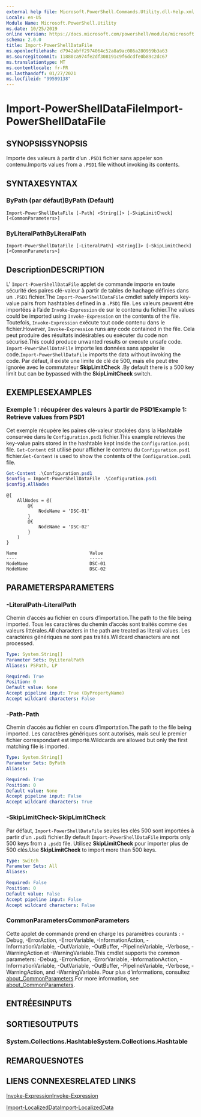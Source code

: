 ```yaml
---
external help file: Microsoft.PowerShell.Commands.Utility.dll-Help.xml
Locale: en-US
Module Name: Microsoft.PowerShell.Utility
ms.date: 10/25/2019
online version: https://docs.microsoft.com/powershell/module/microsoft.powershell.utility/import-powershelldatafile?view=powershell-7.2&WT.mc_id=ps-gethelp
schema: 2.0.0
title: Import-PowerShellDataFile
ms.openlocfilehash: d7942abff2974064c52a8a9ac086a280959b3a63
ms.sourcegitcommit: 11880ca974fe2df308191c9f6dcdfe0b89c2dc67
ms.translationtype: MT
ms.contentlocale: fr-FR
ms.lasthandoff: 01/27/2021
ms.locfileid: "99599138"
---
```

# <span data-ttu-id="3b430-102">Import-PowerShellDataFile</span><span class="sxs-lookup"><span data-stu-id="3b430-102">Import-PowerShellDataFile</span></span>

## <span data-ttu-id="3b430-103">SYNOPSIS</span><span class="sxs-lookup"><span data-stu-id="3b430-103">SYNOPSIS</span></span>
<span data-ttu-id="3b430-104">Importe des valeurs à partir d’un `.PSD1` fichier sans appeler son contenu.</span><span class="sxs-lookup"><span data-stu-id="3b430-104">Imports values from a `.PSD1` file without invoking its contents.</span></span>

## <span data-ttu-id="3b430-105">SYNTAXE</span><span class="sxs-lookup"><span data-stu-id="3b430-105">SYNTAX</span></span>

### <span data-ttu-id="3b430-106">ByPath (par défaut)</span><span class="sxs-lookup"><span data-stu-id="3b430-106">ByPath (Default)</span></span>

```
Import-PowerShellDataFile [-Path] <String[]> [-SkipLimitCheck] [<CommonParameters>]
```

### <span data-ttu-id="3b430-107">ByLiteralPath</span><span class="sxs-lookup"><span data-stu-id="3b430-107">ByLiteralPath</span></span>

```
Import-PowerShellDataFile [-LiteralPath] <String[]> [-SkipLimitCheck] [<CommonParameters>]
```

## <span data-ttu-id="3b430-108">Description</span><span class="sxs-lookup"><span data-stu-id="3b430-108">DESCRIPTION</span></span>

<span data-ttu-id="3b430-109">L' `Import-PowerShellDataFile` applet de commande importe en toute sécurité des paires clé-valeur à partir de tables de hachage définies dans un `.PSD1` fichier.</span><span class="sxs-lookup"><span data-stu-id="3b430-109">The `Import-PowerShellDataFile` cmdlet safely imports key-value pairs from hashtables defined in a `.PSD1` file.</span></span> <span data-ttu-id="3b430-110">Les valeurs peuvent être importées à l’aide `Invoke-Expression` de sur le contenu du fichier.</span><span class="sxs-lookup"><span data-stu-id="3b430-110">The values could be imported using `Invoke-Expression` on the contents of the file.</span></span>
<span data-ttu-id="3b430-111">Toutefois, `Invoke-Expression` exécute tout code contenu dans le fichier.</span><span class="sxs-lookup"><span data-stu-id="3b430-111">However, `Invoke-Expression` runs any code contained in the file.</span></span> <span data-ttu-id="3b430-112">Cela peut produire des résultats indésirables ou exécuter du code non sécurisé.</span><span class="sxs-lookup"><span data-stu-id="3b430-112">This could produce unwanted results or execute unsafe code.</span></span> <span data-ttu-id="3b430-113">`Import-PowerShellDataFile` importe les données sans appeler le code.</span><span class="sxs-lookup"><span data-stu-id="3b430-113">`Import-PowerShellDataFile` imports the data without invoking the code.</span></span> <span data-ttu-id="3b430-114">Par défaut, il existe une limite de clé de 500, mais elle peut être ignorée avec le commutateur **SkipLimitCheck** .</span><span class="sxs-lookup"><span data-stu-id="3b430-114">By default there is a 500 key limit but can be bypassed with the **SkipLimitCheck** switch.</span></span>

## <span data-ttu-id="3b430-115">EXEMPLES</span><span class="sxs-lookup"><span data-stu-id="3b430-115">EXAMPLES</span></span>

### <span data-ttu-id="3b430-116">Exemple 1 : récupérer des valeurs à partir de PSD1</span><span class="sxs-lookup"><span data-stu-id="3b430-116">Example 1: Retrieve values from PSD1</span></span>

<span data-ttu-id="3b430-117">Cet exemple récupère les paires clé-valeur stockées dans la Hashtable conservée dans le `Configuration.psd1` fichier.</span><span class="sxs-lookup"><span data-stu-id="3b430-117">This example retrieves the key-value pairs stored in the hashtable kept inside the `Configuration.psd1` file.</span></span> <span data-ttu-id="3b430-118">`Get-Content` est utilisé pour afficher le contenu du `Configuration.psd1` fichier.</span><span class="sxs-lookup"><span data-stu-id="3b430-118">`Get-Content` is used to show the contents of the `Configuration.psd1` file.</span></span>

```powershell
Get-Content .\Configuration.psd1
$config = Import-PowerShellDataFile .\Configuration.psd1
$config.AllNodes
```

```Output
@{
    AllNodes = @(
        @{
            NodeName = 'DSC-01'
        }
        @{
            NodeName = 'DSC-02'
        }
    )
}

Name                           Value
----                           -----
NodeName                       DSC-01
NodeName                       DSC-02
```

## <span data-ttu-id="3b430-119">PARAMETERS</span><span class="sxs-lookup"><span data-stu-id="3b430-119">PARAMETERS</span></span>

### <span data-ttu-id="3b430-120">-LiteralPath</span><span class="sxs-lookup"><span data-stu-id="3b430-120">-LiteralPath</span></span>

<span data-ttu-id="3b430-121">Chemin d’accès au fichier en cours d’importation.</span><span class="sxs-lookup"><span data-stu-id="3b430-121">The path to the file being imported.</span></span> <span data-ttu-id="3b430-122">Tous les caractères du chemin d’accès sont traités comme des valeurs littérales.</span><span class="sxs-lookup"><span data-stu-id="3b430-122">All characters in the path are treated as literal values.</span></span>
<span data-ttu-id="3b430-123">Les caractères génériques ne sont pas traités.</span><span class="sxs-lookup"><span data-stu-id="3b430-123">Wildcard characters are not processed.</span></span>

```yaml
Type: System.String[]
Parameter Sets: ByLiteralPath
Aliases: PSPath, LP

Required: True
Position: 0
Default value: None
Accept pipeline input: True (ByPropertyName)
Accept wildcard characters: False
```

### <span data-ttu-id="3b430-124">-Path</span><span class="sxs-lookup"><span data-stu-id="3b430-124">-Path</span></span>

<span data-ttu-id="3b430-125">Chemin d’accès au fichier en cours d’importation.</span><span class="sxs-lookup"><span data-stu-id="3b430-125">The path to the file being imported.</span></span> <span data-ttu-id="3b430-126">Les caractères génériques sont autorisés, mais seul le premier fichier correspondant est importé.</span><span class="sxs-lookup"><span data-stu-id="3b430-126">Wildcards are allowed but only the first matching file is imported.</span></span>

```yaml
Type: System.String[]
Parameter Sets: ByPath
Aliases:

Required: True
Position: 0
Default value: None
Accept pipeline input: False
Accept wildcard characters: True
```

### <span data-ttu-id="3b430-127">-SkipLimitCheck</span><span class="sxs-lookup"><span data-stu-id="3b430-127">-SkipLimitCheck</span></span>

<span data-ttu-id="3b430-128">Par défaut, `Import-PowerShellDataFile` seules les clés 500 sont importées à partir d’un `.psd1` fichier.</span><span class="sxs-lookup"><span data-stu-id="3b430-128">By default `Import-PowerShellDataFile` imports only 500 keys from a `.psd1` file.</span></span> <span data-ttu-id="3b430-129">Utilisez **SkipLimitCheck** pour importer plus de 500 clés.</span><span class="sxs-lookup"><span data-stu-id="3b430-129">Use **SkipLimitCheck** to import more than 500 keys.</span></span>

```yaml
Type: Switch
Parameter Sets: All
Aliases:

Required: False
Position: 0
Default value: False
Accept pipeline input: False
Accept wildcard characters: False
```

### <span data-ttu-id="3b430-130">CommonParameters</span><span class="sxs-lookup"><span data-stu-id="3b430-130">CommonParameters</span></span>

<span data-ttu-id="3b430-131">Cette applet de commande prend en charge les paramètres courants : -Debug, -ErrorAction, -ErrorVariable, -InformationAction, -InformationVariable, -OutVariable, -OutBuffer, -PipelineVariable, -Verbose, -WarningAction et -WarningVariable.</span><span class="sxs-lookup"><span data-stu-id="3b430-131">This cmdlet supports the common parameters: -Debug, -ErrorAction, -ErrorVariable, -InformationAction, -InformationVariable, -OutVariable, -OutBuffer, -PipelineVariable, -Verbose, -WarningAction, and -WarningVariable.</span></span> <span data-ttu-id="3b430-132">Pour plus d’informations, consultez [about_CommonParameters](../Microsoft.PowerShell.Core/About/about_CommonParameters.md).</span><span class="sxs-lookup"><span data-stu-id="3b430-132">For more information, see [about_CommonParameters](../Microsoft.PowerShell.Core/About/about_CommonParameters.md).</span></span>

## <span data-ttu-id="3b430-133">ENTRÉES</span><span class="sxs-lookup"><span data-stu-id="3b430-133">INPUTS</span></span>

## <span data-ttu-id="3b430-134">SORTIES</span><span class="sxs-lookup"><span data-stu-id="3b430-134">OUTPUTS</span></span>

### <span data-ttu-id="3b430-135">System.Collections.Hashtable</span><span class="sxs-lookup"><span data-stu-id="3b430-135">System.Collections.Hashtable</span></span>

## <span data-ttu-id="3b430-136">REMARQUES</span><span class="sxs-lookup"><span data-stu-id="3b430-136">NOTES</span></span>

## <span data-ttu-id="3b430-137">LIENS CONNEXES</span><span class="sxs-lookup"><span data-stu-id="3b430-137">RELATED LINKS</span></span>

[<span data-ttu-id="3b430-138">Invoke-Expression</span><span class="sxs-lookup"><span data-stu-id="3b430-138">Invoke-Expression</span></span>](Invoke-Expression.md)

[<span data-ttu-id="3b430-139">Import-LocalizedData</span><span class="sxs-lookup"><span data-stu-id="3b430-139">Import-LocalizedData</span></span>](Import-LocalizedData.md)
